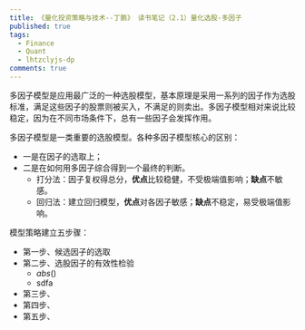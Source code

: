 ```yaml
---
title: 《量化投资策略与技术--丁鹏》 读书笔记（2.1）量化选股-多因子
published: true
tags:
  - Finance
  - Quant
  - lhtzclyjs-dp
comments: true
---
```

多因子模型是应用最广泛的一种选股模型，基本原理是采用一系列的因子作为选股标准，满足这些因子的股票则被买入，不满足的则卖出。多因子模型相对来说比较稳定，因为在不同市场条件下，总有一些因子会发挥作用。

<!--more-->

多因子模型是一类重要的选股模型。各种多因子模型核心的区别：
* 一是在因子的选取上；
* 二是在如何用多因子综合得到一个最终的判断。
  * 打分法：因子复权得总分，**优点**比较稳健，不受极端值影响；**缺点**不敏感。
  * 回归法：建立回归模型，**优点**对各因子敏感；**缺点**不稳定，易受极端值影响。

模型策略建立五步骤：
* 第一步、候选因子的选取
* 第二步、选股因子的有效性检验
  * $abs()$
  * sdfa
* 第三步、
* 第四步、
* 第五步、
